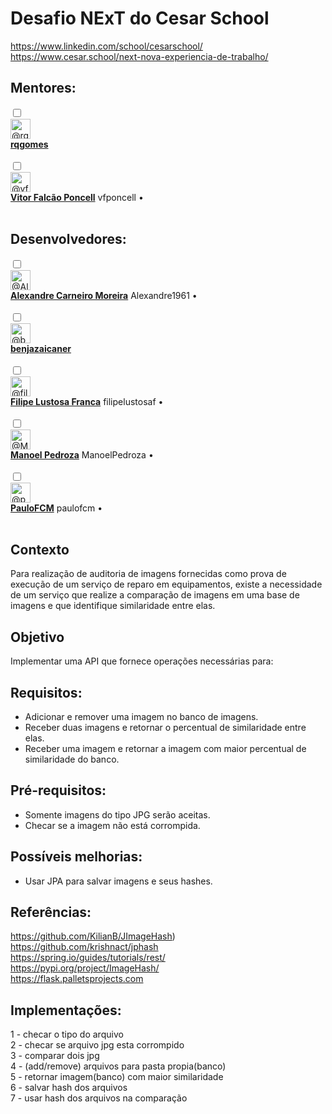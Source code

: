 # Desafio NExT do Cesar School<br>

https://www.linkedin.com/school/cesarschool/
https://www.cesar.school/next-nova-experiencia-de-trabalho/

## Mentores:<br>
</div>
        <div class="Box-row clearfix d-flex flex-items-center js-repo-access-entry adminable">
            <input type="checkbox"
              class="js-bulk-actions-toggle"
              id="user-11619154"
              name="user_ids[]"
              value="11619154"
              aria-label="user rqgomes"
              data-check-all-item >
            <div class="mx-3">
  <a href="https://github.com/rqgomes">
    <img class="avatar avatar-user" data-hovercard-type="user" data-hovercard-url="/users/rqgomes/hovercard" data-octo-click="hovercard-link-click" data-octo-dimensions="link_type:self" src="https://avatars.githubusercontent.com/u/11619154?s=64&amp;v=4" width="32" height="32" alt="@rqgomes" />
  </a>
</div>

<div class="d-flex flex-column flex-auto col-6">
  <a href="https://github.com/rqgomes"><strong>rqgomes</strong></a>
  <span class="f6 color-fg-muted">

  </span>
</div>

<br>
        </div>
        <div class="Box-row clearfix d-flex flex-items-center js-repo-access-entry adminable">
            <input type="checkbox"
              class="js-bulk-actions-toggle"
              id="user-26016900"
              name="user_ids[]"
              value="26016900"
              aria-label="user Vitor Falcão Poncell"
              data-check-all-item >
            <div class="mx-3">
  <a href="https://github.com/vfponcell">
    <img class="avatar avatar-user" data-hovercard-type="user" data-hovercard-url="/users/vfponcell/hovercard" data-octo-click="hovercard-link-click" data-octo-dimensions="link_type:self" src="https://avatars.githubusercontent.com/u/26016900?s=64&amp;v=4" width="32" height="32" alt="@vfponcell" />
  </a>
</div>

<div class="d-flex flex-column flex-auto col-6">
  <a href="https://github.com/vfponcell"><strong>Vitor Falcão Poncell</strong></a>
  <span class="f6 color-fg-muted">
      vfponcell
      &bull;
  </span>
</div>
<br>


## Desenvolvedores:<br>


<div class="Box-row clearfix d-flex flex-items-center js-repo-access-entry adminable">
            <input type="checkbox"
              class="js-bulk-actions-toggle"
              id="user-68691730"
              name="user_ids[]"
              value="68691730"
              aria-label="user Alexandre Carneiro Moreira"
              data-check-all-item >
            <div class="mx-3">
  <a href="https://github.com/Alexandre1961">
    <img class="avatar avatar-user" data-hovercard-type="user" data-hovercard-url="/users/Alexandre1961/hovercard" data-octo-click="hovercard-link-click" data-octo-dimensions="link_type:self" src="https://avatars.githubusercontent.com/u/68691730?s=64&amp;v=4" width="32" height="32" alt="@Alexandre1961" />
  </a>
</div>

<div class="d-flex flex-column flex-auto col-6">
  <a href="https://github.com/Alexandre1961"><strong>Alexandre Carneiro Moreira</strong></a>
  <span class="f6 color-fg-muted">
      Alexandre1961
      &bull;
</span>
</div>
<br>
        <div class="Box-row clearfix d-flex flex-items-center js-repo-access-entry adminable">
            <input type="checkbox"
              class="js-bulk-actions-toggle"
              id="user-76746671"
              name="user_ids[]"
              value="76746671"
              aria-label="user benjazaicaner"
              data-check-all-item >
            <div class="mx-3">
  <a href="https://github.com/benjazaicaner">
    <img class="avatar avatar-user" data-hovercard-type="user" data-hovercard-url="/users/benjazaicaner/hovercard" data-octo-click="hovercard-link-click" data-octo-dimensions="link_type:self" src="https://avatars.githubusercontent.com/u/76746671?s=64&amp;v=4" width="32" height="32" alt="@benjazaicaner" />
  </a>
</div>

<div class="d-flex flex-column flex-auto col-6">
  <a href="https://github.com/benjazaicaner"><strong>benjazaicaner</strong></a>
  <span class="f6 color-fg-muted">

  </span>
</div>
<br>
        <div class="Box-row clearfix d-flex flex-items-center js-repo-access-entry adminable">
            <input type="checkbox"
              class="js-bulk-actions-toggle"
              id="user-89435108"
              name="user_ids[]"
              value="89435108"
              aria-label="user Filipe Lustosa Franca"
              data-check-all-item >
            <div class="mx-3">
  <a href="https://github.com/filipelustosaf">
    <img class="avatar avatar-user" data-hovercard-type="user" data-hovercard-url="/users/filipelustosaf/hovercard" data-octo-click="hovercard-link-click" data-octo-dimensions="link_type:self" src="https://avatars.githubusercontent.com/u/89435108?s=64&amp;v=4" width="32" height="32" alt="@filipelustosaf" />
  </a>
</div>

<div class="d-flex flex-column flex-auto col-6">
  <a href="https://github.com/filipelustosaf"><strong>Filipe Lustosa Franca</strong></a>
  <span class="f6 color-fg-muted">
      filipelustosaf
      &bull;
  </span>
</div>
<br>
        <div class="Box-row clearfix d-flex flex-items-center js-repo-access-entry adminable">
            <input type="checkbox"
              class="js-bulk-actions-toggle"
              id="user-89464376"
              name="user_ids[]"
              value="89464376"
              aria-label="user Manoel Pedroza"
              data-check-all-item >
            <div class="mx-3">
  <a href="https://github.com/ManoelPedroza">
    <img class="avatar avatar-user" data-hovercard-type="user" data-hovercard-url="/users/ManoelPedroza/hovercard" data-octo-click="hovercard-link-click" data-octo-dimensions="link_type:self" src="https://avatars.githubusercontent.com/u/89464376?s=64&amp;v=4" width="32" height="32" alt="@ManoelPedroza" />
  </a>
</div>

<div class="d-flex flex-column flex-auto col-6">
  <a href="https://github.com/ManoelPedroza"><strong>Manoel Pedroza</strong></a>
  <span class="f6 color-fg-muted">
      ManoelPedroza
      &bull;
  </span>
</div>
<br>
</div>
        <div class="Box-row clearfix d-flex flex-items-center js-repo-access-entry adminable">
            <input type="checkbox"
              class="js-bulk-actions-toggle"
              id="user-88798677"
              name="user_ids[]"
              value="88798677"
              aria-label="user PauloFCM"
              data-check-all-item >
            <div class="mx-3">
  <a href="https://github.com/paulofcm">
    <img class="avatar avatar-user" data-hovercard-type="user" data-hovercard-url="/users/paulofcm/hovercard" data-octo-click="hovercard-link-click" data-octo-dimensions="link_type:self" src="https://avatars.githubusercontent.com/u/88798677?s=64&amp;v=4" width="32" height="32" alt="@paulofcm" />
  </a>
</div>

<div class="d-flex flex-column flex-auto col-6">
  <a href="https://github.com/paulofcm"><strong>PauloFCM</strong></a>
  <span class="f6 color-fg-muted">
      paulofcm
      &bull;

  </span>
</div>

<br>

## Contexto<br>
Para realização de auditoria de imagens fornecidas como prova de execução de um serviço de reparo em equipamentos, existe a necessidade de um serviço que realize a comparação de imagens em uma base de imagens e que identifique similaridade entre elas.

## Objetivo<br>
Implementar uma API que fornece operações necessárias para:<br>

## Requisitos:<br>
 - Adicionar e remover uma imagem no banco de imagens.<br>
 - Receber duas imagens e retornar o percentual de similaridade entre elas.<br>
 - Receber uma imagem e retornar a imagem com maior percentual de similaridade do banco.<br>

## Pré-requisitos:<br>
 - Somente imagens do tipo JPG serão aceitas.<br>
 - Checar se a imagem não está corrompida.<br>

## Possíveis melhorias:<br>
 - Usar JPA para salvar imagens e seus hashes.<br>

## Referências:<br>
https://github.com/KilianB/JImageHash)<br>
https://github.com/krishnact/jphash<br>
https://spring.io/guides/tutorials/rest/<br>
https://pypi.org/project/ImageHash/<br>
https://flask.palletsprojects.com<br>

## Implementações:<br>
1 - checar o tipo do arquivo<br>
2 - checar se arquivo jpg esta corrompido<br>
3 - comparar dois jpg<br>
4 - (add/remove) arquivos para pasta propia(banco)<br>
5 - retornar imagem(banco) com maior similaridade<br>
6 - salvar hash dos arquivos<br>
7 - usar hash dos arquivos na comparação<br>
 
